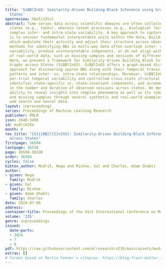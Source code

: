 ```yaml
---
title: 'SiBBlInGS: Similarity-driven Building-Block Inference using Graphs across
  States'
openreview: h8aTi32tul
abstract: Time series data across scientific domains are often collected under distinct
  states (e.g., tasks), wherein latent processes (e.g., biological factors) create
  complex inter- and intra-state variability. A key approach to capture this complexity
  is to uncover fundamental interpretable units within the data, Building Blocks (BBs),
  which modulate their activity and adjust their structure across observations. Existing
  methods for identifying BBs in multi-way data often overlook inter- vs. intra-state
  variability, produce uninterpretable components, or do not align with properties
  of real-world data, such as missing samples and sessions of different duration.
  Here, we present a framework for Similarity-driven Building Block Inference using
  Graphs across States (SiBBlInGS). SiBBlInGS offers a graph-based dictionary learning
  approach for discovering sparse BBs along with their temporal traces, based on co-activity
  patterns and inter- vs. intra-state relationships. Moreover, SiBBlInGS captures
  per-trial temporal variability and controlled cross-state structural BB adaptations,
  identifies state-specific vs. state-invariant components, and accommodates variability
  in the number and duration of observed sessions across states. We demonstrate SiBBlInGS’s
  ability to reveal insights into complex phenomena as well as its robustness to noise
  and missing samples through several synthetic and real-world examples, including
  web search and neural data.
layout: inproceedings
series: Proceedings of Machine Learning Research
publisher: PMLR
issn: 2640-3498
id: mudrik24a
month: 0
tex_title: "{S}i{BB}l{I}n{GS}: Similarity-driven Building-Block Inference using Graphs
  across States"
firstpage: 36504
lastpage: 36530
page: 36504-36530
order: 36504
cycles: false
bibtex_author: Mudrik, Noga and Mishne, Gal and Charles, Adam Shabti
author:
- given: Noga
  family: Mudrik
- given: Gal
  family: Mishne
- given: Adam Shabti
  family: Charles
date: 2024-07-08
address:
container-title: Proceedings of the 41st International Conference on Machine Learning
volume: '235'
genre: inproceedings
issued:
  date-parts:
  - 2024
  - 7
  - 8
pdf: https://raw.githubusercontent.com/mlresearch/v235/main/assets/mudrik24a/mudrik24a.pdf
extras: []
# Format based on Martin Fenner's citeproc: https://blog.front-matter.io/posts/citeproc-yaml-for-bibliographies/
---
```

